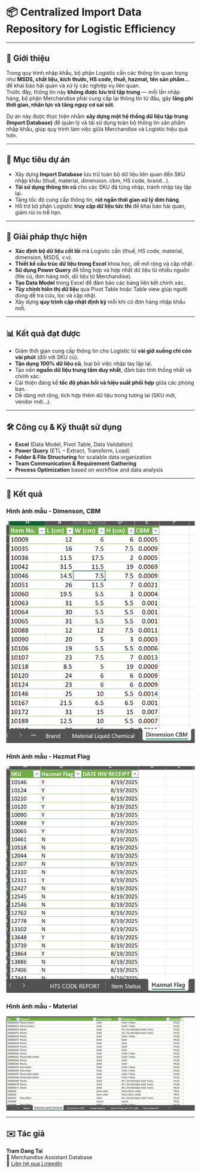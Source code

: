 # 📦 Centralized Import Data Repository for Logistic Efficiency  

---

## 📘 Giới thiệu
Trong quy trình nhập khẩu, bộ phận Logistic cần các thông tin quan trọng như **MSDS, chất liệu, kích thước, HS code, thuế, hazmat, tên sản phẩm…** để khai báo hải quan và xử lý các nghiệp vụ liên quan.  
Trước đây, thông tin này **không được lưu trữ tập trung** — mỗi lần nhập hàng, bộ phận Merchandise phải cung cấp lại thông tin từ đầu, gây **lãng phí thời gian, nhân lực và tăng nguy cơ sai sót**.  

Dự án này được thực hiện nhằm **xây dựng một hệ thống dữ liệu tập trung (Import Database)** để quản lý và tái sử dụng toàn bộ thông tin sản phẩm nhập khẩu, giúp quy trình làm việc giữa Merchandise và Logistic hiệu quả hơn.

---

## 🎯 Mục tiêu dự án
- Xây dựng **Import Database** lưu trữ toàn bộ dữ liệu liên quan đến SKU nhập khẩu (thuế, material, dimension. cbm, HS code, brand…).  
- **Tái sử dụng thông tin cũ** cho các SKU đã từng nhập, tránh nhập tay lặp lại.  
- Tăng tốc độ cung cấp thông tin, **rút ngắn thời gian xử lý đơn hàng**.  
- Hỗ trợ bộ phận Logistic **truy cập dữ liệu tức thì** để khai báo hải quan, giảm rủi ro trễ hạn.

---

## 🧩 Giải pháp thực hiện
- **Xác định bộ dữ liệu cốt lõi** mà Logistic cần (thuế, HS code, material, dimension, MSDS, v.v).  
- **Thiết kế cấu trúc dữ liệu trong Excel** khoa học, dễ mở rộng và cập nhật.  
- **Sử dụng Power Query** để tổng hợp và hợp nhất dữ liệu từ nhiều nguồn (file cũ, đơn hàng mới, dữ liệu từ Merchandise).  
- **Tạo Data Model** trong Excel để đảm bảo các bảng liên kết chính xác.  
- **Tùy chỉnh hiển thị dữ liệu** qua Pivot Table hoặc Table view giúp người dùng dễ tra cứu, lọc và cập nhật.  
- Xây dựng **quy trình cập nhật định kỳ** mỗi khi có đơn hàng nhập khẩu mới.

---

## 📊 Kết quả đạt được
- Giảm thời gian cung cấp thông tin cho Logistic từ **vài giờ xuống chỉ còn vài phút** (đối với SKU cũ).  
- **Tận dụng 100% dữ liệu cũ**, loại bỏ việc nhập tay lặp lại.  
- Tạo nên **nguồn dữ liệu trung tâm duy nhất**, đảm bảo tính thống nhất và chính xác.  
- Cải thiện đáng kể **tốc độ phản hồi và hiệu suất phối hợp** giữa các phòng ban.  
- Dễ dàng mở rộng, tích hợp thêm dữ liệu trong tương lai (SKU mới, vendor mới…).

---

## 🛠️ Công cụ & Kỹ thuật sử dụng
- **Excel** (Data Model, Pivot Table, Data Validation)  
- **Power Query** (ETL – Extract, Transform, Load)  
- **Folder & File Structuring** for scalable data organization  
- **Team Communication & Requirement Gathering**  
- **Process Optimization** based on workflow and data analysis  

---

## 📸 Kết quả
### Hình ảnh mẫu - Dimenson, CBM
<p align="center">
  <img src="./Image/Dimenson_CBM.PNG" alt="Preview Dimenson_CBM" width="650">
</p>

### Hình ảnh mẫu - Hazmat Flag
<p align="center">
  <img src="./Image/HazmatFlag.PNG" alt="Preview HazmatFlag" width="650">
</p>

### Hình ảnh mẫu - Material
<p align="center">
  <img src="./Image/Material.PNG" alt="Preview Material" width="650">
</p>

---

## ✉️ Tác giả
**Tram Dang Tai**  
📍 Merchandise Assistant Database  
📧 [Liên hệ qua LinkedIn](https://www.linkedin.com/in/tramdangtai)
